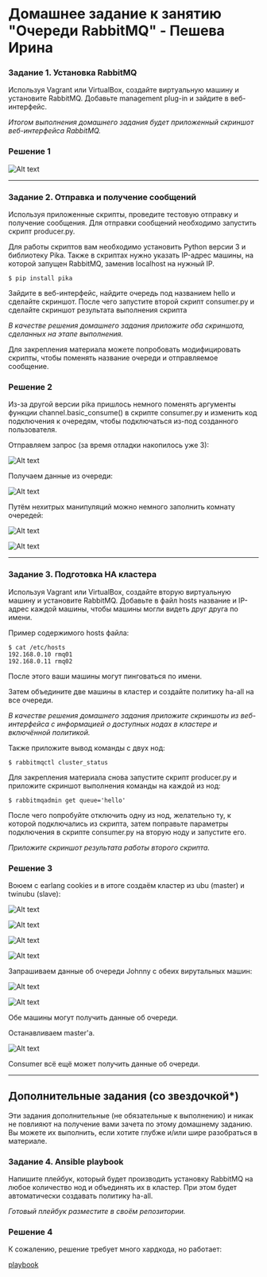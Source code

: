 # Домашнее задание к занятию "Очереди RabbitMQ" - Пешева Ирина


### Задание 1. Установка RabbitMQ

Используя Vagrant или VirtualBox, создайте виртуальную машину и установите RabbitMQ.
Добавьте management plug-in и зайдите в веб-интерфейс.

*Итогом выполнения домашнего задания будет приложенный скриншот веб-интерфейса RabbitMQ.*

### Решение 1

![Alt text](img/11.4.1.1.png)

---
### Задание 2. Отправка и получение сообщений

Используя приложенные скрипты, проведите тестовую отправку и получение сообщения.
Для отправки сообщений необходимо запустить скрипт producer.py.

Для работы скриптов вам необходимо установить Python версии 3 и библиотеку Pika.
Также в скриптах нужно указать IP-адрес машины, на которой запущен RabbitMQ, заменив localhost на нужный IP.

```shell script
$ pip install pika
```

Зайдите в веб-интерфейс, найдите очередь под названием hello и сделайте скриншот.
После чего запустите второй скрипт consumer.py и сделайте скриншот результата выполнения скрипта

*В качестве решения домашнего задания приложите оба скриншота, сделанных на этапе выполнения.*

Для закрепления материала можете попробовать модифицировать скрипты, чтобы поменять название очереди и отправляемое сообщение.

### Решение 2

Из-за другой версии pika пришлось немного поменять аргументы функции channel.basic_consume() в скрипте consumer.py и изменить код подключения к очередям, чтобы подключаться из-под созданного пользователя.

Отправляем запрос (за время отладки накопилось уже 3):

![Alt text](img/11.4.2.1.png)

Получаем данные из очереди:

![Alt text](img/11.4.2.2.png)

Путём нехитрых манипуляций можно немного заполнить комнату очередей:

![Alt text](img/11.4.2.3.png)

![Alt text](img/11.4.2.4.png)

---
### Задание 3. Подготовка HA кластера

Используя Vagrant или VirtualBox, создайте вторую виртуальную машину и установите RabbitMQ.
Добавьте в файл hosts название и IP-адрес каждой машины, чтобы машины могли видеть друг друга по имени.

Пример содержимого hosts файла:
```shell script
$ cat /etc/hosts
192.168.0.10 rmq01
192.168.0.11 rmq02
```
После этого ваши машины могут пинговаться по имени.

Затем объедините две машины в кластер и создайте политику ha-all на все очереди.

*В качестве решения домашнего задания приложите скриншоты из веб-интерфейса с информацией о доступных нодах в кластере и включённой политикой.*

Также приложите вывод команды с двух нод:

```shell script
$ rabbitmqctl cluster_status
```

Для закрепления материала снова запустите скрипт producer.py и приложите скриншот выполнения команды на каждой из нод:

```shell script
$ rabbitmqadmin get queue='hello'
```

После чего попробуйте отключить одну из нод, желательно ту, к которой подключались из скрипта, затем поправьте параметры подключения в скрипте consumer.py на вторую ноду и запустите его.

*Приложите скриншот результата работы второго скрипта.*

### Решение 3

Воюем с earlang cookies и в итоге создаём кластер из ubu (master) и twinubu (slave):

![Alt text](img/11.4.3.3.png)

![Alt text](img/11.4.3.4.png)

![Alt text](img/11.4.3.1.png)

![Alt text](img/11.4.3.2.png)

Запрашиваем данные об очереди Johnny с обеих вирутальных машин:

![Alt text](img/11.4.3.5.png)

![Alt text](img/11.4.3.6.png)

Обе машины могут получить данные об очереди. 

Останавливаем master'а.

![Alt text](img/11.4.3.7.png)

Consumer всё ещё может получить данные об очереди.

---

## Дополнительные задания (со звездочкой*)

Эти задания дополнительные (не обязательные к выполнению) и никак не повлияют на получение вами зачета по этому домашнему заданию. Вы можете их выполнить, если хотите глубже и/или шире разобраться в материале.

### Задание 4. Ansible playbook

Напишите плейбук, который будет производить установку RabbitMQ на любое количество нод и объединять их в кластер.
При этом будет автоматически создавать политику ha-all.

*Готовый плейбук разместите в своём репозитории.*

### Решение 4

К сожалению, решение требует много хардкода, но работает:

[playbook](11.4.4/playbook.yml)